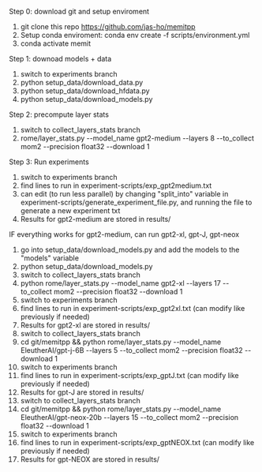 Step 0: download git and setup enviroment
1) git clone this repo https://github.com/jas-ho/memitpp
2) Setup conda enviroment: conda env create -f scripts/environment.yml
3) conda activate memit

Step 1: downoad models + data
1) switch to experiments branch
2) python setup_data/download_data.py
3) python setup_data/download_hfdata.py
4) python setup_data/download_models.py

Step 2: precompute layer stats
1) switch to collect_layers_stats branch
1) rome/layer_stats.py --model_name gpt2-medium --layers 8 --to_collect mom2 --precision float32 --download 1

Step 3: Run experiments
1) switch to experiments branch
2) find lines to run in experiment-scripts/exp_gpt2medium.txt
3) can edit (to run less parallel) by changing "split_into" variable in experiment-scripts/generate_experiment_file.py, and running the file to generate a new experiment txt
4) Results for gpt2-medium are stored in results/


IF everything works for gpt2-medium, can run gpt2-xl, gpt-J, gpt-neox
1) go into setup_data/download_models.py and add the models to the "models" variable
2) python setup_data/download_models.py
3) switch to collect_layers_stats branch
4) python rome/layer_stats.py --model_name gpt2-xl --layers 17 --to_collect mom2 --precision float32 --download 1
5) switch to experiments branch
6) find lines to run in experiment-scripts/exp_gpt2xl.txt (can modify like previously if needed)
7) Results for gpt2-xl are stored in results/
8) switch to collect_layers_stats branch
9) cd git/memitpp && python rome/layer_stats.py --model_name EleutherAI/gpt-j-6B --layers 5 --to_collect mom2 --precision float32 --download 1
10) switch to experiments branch
11) find lines to run in experiment-scripts/exp_gptJ.txt (can modify like previously if needed)
12) Results for gpt-J are stored in results/
13) switch to collect_layers_stats branch
14) cd git/memitpp && python rome/layer_stats.py --model_name EleutherAI/gpt-neox-20b --layers 15 --to_collect mom2 --precision float32 --download 1
15) switch to experiments branch
16) find lines to run in experiment-scripts/exp_gptNEOX.txt (can modify like previously if needed)
17) Results for gpt-NEOX are stored in results/